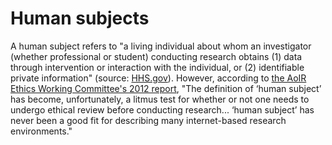 # Human subjects

A human subject refers to "a living individual about whom an investigator (whether professional or student) conducting research obtains (1) data through intervention or interaction with the individual, or (2) identifiable private information" (source: [HHS.gov](https://www.hhs.gov/ohrp/regulations-and-policy/regulations/45-cfr-46/index.html)). However, according to [the AoIR Ethics Working Committee's 2012 report](http://aoir.org/reports/ethics2.pdf), "The definition of ‘human subject’ has become, unfortunately, a litmus test for whether or not one needs to undergo ethical review before conducting research... ‘human subject’ has never been a good fit for describing many internet-based research environments."
